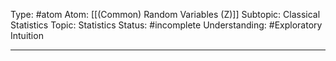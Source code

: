 Type: #atom
Atom: [[(Common) Random Variables (Z)]]
Subtopic: Classical Statistics
Topic: Statistics
Status: #incomplete 
Understanding: #Exploratory Intuition

----
